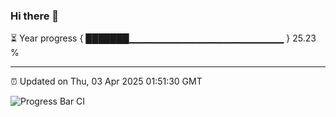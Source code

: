 ### Hi there 👋

⏳ Year progress { ███████▁▁▁▁▁▁▁▁▁▁▁▁▁▁▁▁▁▁▁▁▁▁▁ } 25.23 %

---

⏰ Updated on Thu, 03 Apr 2025 01:51:30 GMT

![Progress Bar CI](https://github.com/ZhaoGui/ZhaoGui/workflows/Progress%20Bar%20CI/badge.svg)
